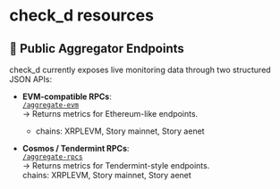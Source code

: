 # check_d resources

## 🔌 Public Aggregator Endpoints

check_d currently exposes live monitoring data through two structured JSON APIs:

- **EVM-compatible RPCs**:  
  [`/aggregate-evm`](https://aggregate-evm-rpcs.cumulo.com.es/aggregate-evm)  
  → Returns metrics for Ethereum-like endpoints.
  - chains: XRPLEVM, Story mainnet, Story aenet

- **Cosmos / Tendermint RPCs**:  
  [`/aggregate-rpcs`](https://aggregate-rpcs.cumulo.com.es/aggregate-rpcs)  
  → Returns metrics for Tendermint-style endpoints.  
  chains: XRPLEVM, Story mainnet, Story aenet
